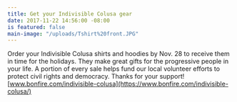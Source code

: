 ```yaml
---
title: Get your Indivisible Colusa gear
date: 2017-11-22 14:56:00 -08:00
is featured: false
main-image: "/uploads/Tshirt%20front.JPG"
---
```


Order your Indivisible Colusa shirts and hoodies by Nov. 28 to receive them in time for the holidays. They make great gifts for the progressive people in your life. A portion of every sale helps fund our local volunteer efforts to protect civil rights and democracy. Thanks for your support!
[www.bonfire.com/indivisible-colusa](https://www.bonfire.com/indivisible-colusa/)